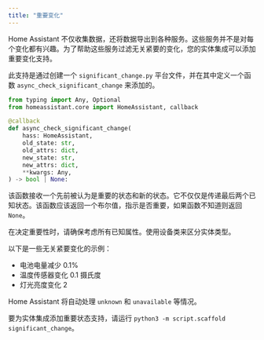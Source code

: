 ```yaml
---
title: "重要变化"
---
```


Home Assistant 不仅收集数据，还将数据导出到各种服务。这些服务并不是对每个变化都有兴趣。为了帮助这些服务过滤无关紧要的变化，您的实体集成可以添加重要变化支持。

此支持是通过创建一个 `significant_change.py` 平台文件，并在其中定义一个函数 `async_check_significant_change` 来添加的。

```python
from typing import Any, Optional
from homeassistant.core import HomeAssistant, callback

@callback
def async_check_significant_change(
    hass: HomeAssistant,
    old_state: str,
    old_attrs: dict,
    new_state: str,
    new_attrs: dict,
    **kwargs: Any,
) -> bool | None:
```

该函数接收一个先前被认为是重要的状态和新的状态。它不仅仅是传递最后两个已知状态。该函数应该返回一个布尔值，指示是否重要，如果函数不知道则返回 `None`。

在决定重要性时，请确保考虑所有已知属性。使用设备类来区分实体类型。

以下是一些无关紧要变化的示例：

 - 电池电量减少 0.1%
 - 温度传感器变化 0.1 摄氏度
 - 灯光亮度变化 2

Home Assistant 将自动处理 `unknown` 和 `unavailable` 等情况。

要为实体集成添加重要状态支持，请运行 `python3 -m script.scaffold significant_change`。